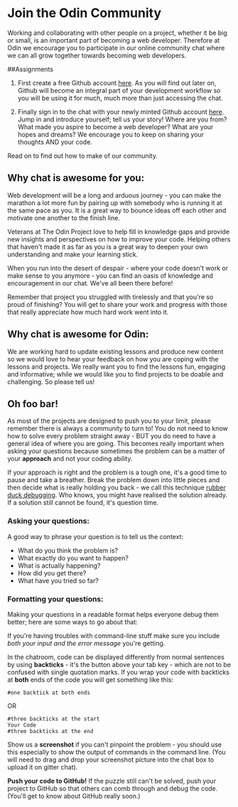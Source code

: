 # Join the Odin Community

Working and collaborating with other people on a project, whether it be big or small, is an important part of becoming a web developer. Therefore at Odin we encourage you to participate in our online community chat where we can all grow together towards becoming web developers.

##Assignments
1. First create a free Github account [here](https://github.com/). As you will find out later on, Github will become an integral part of your development workflow so you will be using it for much, much more than just accessing the chat.

2. Finally sign in to the chat with your newly minted Github account [here](https://gitter.im/TheOdinProject/theodinproject).
Jump in and introduce yourself; tell us your story! Where are you from? What made you aspire to become a web developer? What are your hopes and dreams? We encourage you to keep on sharing your thoughts AND your code.

Read on to find out how to make of our community.

## Why chat is awesome for you:

Web development will be a long and arduous journey - you can make the marathon a lot more fun by pairing up with somebody who is running it at the same pace as you. It is a great way to bounce ideas off each other and motivate one another to the finish line.

Veterans at The Odin Project love to help fill in knowledge gaps and provide new insights and perspectives on how to improve your code. Helping others that haven't made it as far as you is a great way to deepen your own understanding and make your learning stick.

When you run into the desert of despair - where your code doesn't work or make sense to you anymore - you can find an oasis of knowledge and encouragement in our chat. We've all been there before!

Remember that project you struggled with tirelessly and that you're so proud of finishing? You will get to share your work and progress with those that really appreciate how much hard work went into it.

## Why chat is awesome for Odin:

We are working hard to update existing lessons and produce new content so we would love to hear your feedback on how you are coping with the lessons and projects. We really want you to find the lessons fun, engaging and informative; while we would like you to find projects to be doable and challenging. So please tell us!

## Oh foo bar!

As most of the projects are designed to push you to your limit, please remember there is always a community to turn to! You do not need to know how to solve every problem straight away - BUT you do need to have a general idea of where you are going. This becomes really important when asking your questions because sometimes the problem can be a matter of your **approach** and not your coding ability. 

If your approach is right and the problem is a tough one, it's a good time to pause and take a breather. Break the problem down into little pieces and then decide what is really holding you back - we call this technique [rubber duck debugging](https://en.wikipedia.org/wiki/Rubber_duck_debugging). Who knows, you might have realised the solution already. If a solution still cannot be found, it's question time.

### Asking your questions:

A good way to phrase your question is to tell us the context:

* What do you think the problem is?
* What exactly do you want to happen?
* What is actually happening? 
* How did you get there?
* What have you tried so far?

### Formatting your questions:

Making your questions in a readable format helps everyone debug them better; here are some ways to go about that:

If you're having troubles with command-line stuff make sure you include *both your input and the error message* you're getting.

In the chatroom, code can be displayed differently from normal sentences by using **backticks** - it's the button above your tab key - which are not to be confused with single quotation marks. If you wrap your code with backticks at **both** ends of the code you will get something like this: 

`#one backtick at both ends`

OR

```
#three backticks at the start
Your Code
#three backticks at the end
```

Show us a **screenshot** if you can't pinpoint the problem - you should use this especially to show the output of commands in the command line. (You will need to drag and drop your screenshot picture into the chat box to upload it on gitter chat).

**Push your code to GitHub!** If the puzzle still can't be solved, push your project to GitHub so that others can comb through and debug the code. (You'll get to know about GitHub really soon.)
